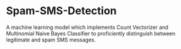 # Spam-SMS-Detection
A machine learning model which implements Count Vectorizer and Multinomial Naive Bayes Classifier to proficiently distinguish between legitimate and spam SMS messages.

